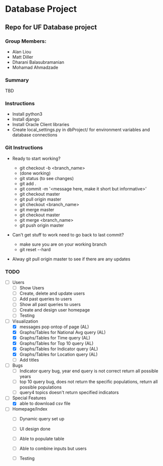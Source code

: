# Database Project 

## Repo for UF Database project

### Group Members: 
* Alan Liou
* Matt Diller
* Dharani Balasubramanian
* Mohamad Ahmadzade

### Summary 
TBD

### Instructions 
- Install python3
- Install django
- Install Oracle Client libraries 
- Create local_settings.py in dbProject/ for environment variables and database connections

### Git Instructions
- Ready to start working?
    - git checkout -b <branch_name>
    - (done working)
    - git status (to see changes)
    - git add .
    - git commit -m '<message here, make it short but informative>'
    - git checkout master
    - git pull origin master
    - git checkout <branch_name>
    - git merge master 
    - git checkout master 
    - git merge <branch_name>
    - git push origin master 

- Can't get stuff to work need to go back to last commit?
    - make sure you are on your working branch
    - git reset --hard

- Alway git pull origin master to see if there are any updates

### TODO
- [ ] Users
    - [ ] Show Users
    - [ ] Create, delete and update users 
    - [ ] Add past queries to users
    - [ ] Show all past queries to users 
    - [ ] Create and design user homepage
    - [ ] Testing

- [ ] Visualization
    - [x] messages pop ontop of page (AL)
    - [X] Graphs/Tables for National Avg query (AL)
    - [X] Graphs/Tables for Time query (AL)
    - [X] Graphs/Tables for Top 10 query (AL)
    - [X] Graphs/Tables for Indicator query (AL)
    - [X] Graphs/Tables for Location query (AL)
    - [ ] Add titles

- [ ] Bugs
    - [ ] Indicator query bug, year end query is not correct return all possible years
    - [ ] top 10 query bug, does not return the specific populations, return all possible populations
    - [ ] query4 topics doesn't return specified indicators

- [ ] Special Features
    - [X] able to download csv file    

- [ ] Homepage/Index
    - [ ] Dynamic query set up
    - [ ] UI design done 
    - [ ] Able to populate table
    - [ ] Able to combine inputs but users
    - [ ] Testing

